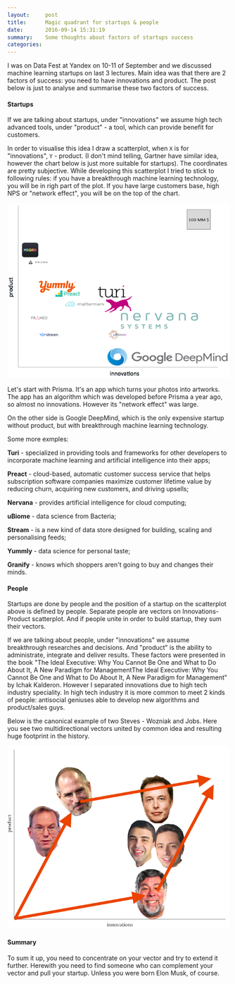 ```yaml
---
layout:     post
title:      Magic quadrant for startups & people
date:       2016-09-14 15:31:19
summary:    Some thoughts about factors of startups success
categories: 
---
```


I was on Data Fest at Yandex on 10-11 of September and we discussed machine learning startups on last 3 lectures.
Main idea was that there are 2 factors of success: you need to have innovations and product. The post below is just to analyse and summarise these two factors of success.


#### Startups

If we are talking about startups, under "innovations" we assume high tech advanced tools, under "product" - a tool, which can provide benefit for customers.

In order to visualise this idea I draw a scatterplot, when `X` is for "innovations", `Y` - product. (I don't mind telling, Gartner have similar idea, however the chart below is just more suitable for startups). The coordinates are pretty subjective. While developing this scatterplot I tried to stick to following rules: if you have a breakthrough machine learning technology, you will be in righ part of the plot. If you have large customers base, high NPS or "network effect", you will be on the top of the chart.

![startups](https://raw.githubusercontent.com/alexakimenko/alexakimenko.github.io/master/images/startups.png)

Let's start with Prisma. It's an app which turns your photos into artworks. The app has an algorithm which was developed before Prisma a year ago, so almost no innovations. However its "network effect" was large. 

On the other side is Google DeepMind, which is the only expensive startup without product, but with breakthrough machine learning technology.

Some more exmples:

**Turi** - specialized in providing tools and frameworks for other developers to incorporate machine learning and artificial intelligence into their apps;

**Preact** - cloud-based, automatic customer success service that helps subscription software companies maximize customer lifetime value by reducing churn, acquiring new customers, and driving upsells;

**Nervana** - provides artificial intelligence for cloud computing;

**uBiome** - data science from Bacteria;

**Stream** - is a new kind of data store designed for building, scaling and personalising feeds;

**Yummly** - data science for personal taste;

**Granify**	- knows which shoppers aren't going to buy and changes their minds.


#### People


Startups are done by people and the position of a startup on the scatterplot above is defined by people.
Separate people are vectors on Innovations-Product scatterplot. And if people unite in order to build startup, they sum their vectors.

If we are talking about people, under "innovations" we assume breakthrough researches and decisions. And "product" is the ability to administrate, integrate and deliver results. These factors were presented in the book "The Ideal Executive: Why You Cannot Be One and What to Do About It, A New Paradigm for ManagementThe Ideal Executive: Why You Cannot Be One and What to Do About It, A New Paradigm for Management" by Ichak Kalderon. However I separated innovations due to high tech industry speciality. In high tech industry it is more common to meet 2 kinds of people: antisocial geniuses able to develop new algorithms and product/sales guys.

Below is the canonical example of two Steves - Wozniak and Jobs. Here you see two multidirectional vectors united by common idea and resulting huge footprint in the history.

![people](https://raw.githubusercontent.com/alexakimenko/alexakimenko.github.io/master/images/people.png)


#### Summary

To sum it up, you need to concentrate on your vector and try to extend it further. Herewith you need to find someone who can complement your vector and  pull your startup. Unless you were born Elon Musk, of course.
